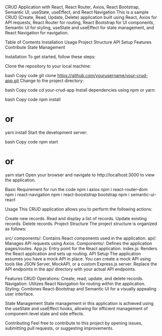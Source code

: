 CRUD Application with React, React Router, Axios, React Bootstrap, Semantic UI, useState, useEffect, and React Navigation
This is a sample CRUD (Create, Read, Update, Delete) application built using React, Axios for API requests, React Router for routing, React Bootstrap for UI components, Semantic UI for styling, useState and useEffect for state management, and React Navigation for navigation.

Table of Contents
Installation
Usage
Project Structure
API Setup
Features
Contribute
State Management


Installation
To get started, follow these steps:

Clone the repository to your local machine:

bash
Copy code
git clone https://github.com/yourusername/your-crud-app.git
Change to the project directory:

bash
Copy code
cd your-crud-app
Install dependencies using npm or yarn:

bash
Copy code
npm install
# or
yarn install
Start the development server:

bash
Copy code
npm start
# or
yarn start
Open your browser and navigate to http://localhost:3000 to view the application.


Basic Requirement for run the code
npm i axios
npm i react-router-dom
npm i react-navigation
npm i react-booststrap bootstrap
npm i semantic-ui-react


Usage
This CRUD application allows you to perform the following actions:

Create new records.
Read and display a list of records.
Update existing records.
Delete records.
Project Structure
The project structure is organized as follows:

src/
components/: Contains React components used in the application.
api/: Manages API requests using Axios.
Components/: Defines the application pages/routes.
App.js: Entry point for the React application.
index.js: Renders the React application and sets up routing.
API Setup
The application assumes you have a mock API in place. You can create a mock API using tools like JSON Server, MockAPI, or a custom Express.js server. Replace the API endpoints in the api/ directory with your actual API endpoints.

Features
CRUD Operations: Create, read, update, and delete records.
Navigation: Utilizes React Navigation for routing within the application.
Styling: Combines React-Bootstrap and Semantic UI for a visually appealing user interface.

State Management
State management in this application is achieved using the useState and useEffect hooks, allowing for efficient management of component-level state and side effects.

Contributing
Feel free to contribute to this project by opening issues, submitting pull requests, or suggesting improvements.
